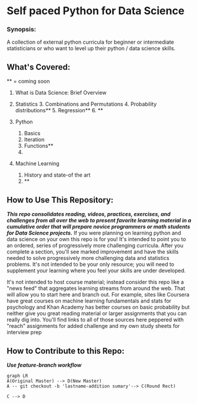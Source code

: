 # Self paced Python for Data Science

### Synopsis: 
  A collection of  external python curricula for beginner or intermediate statisticians or who want to level up their python /  data science skills. 

## What's Covered:
 ** = coming soon
1. What is Data Science: Brief Overview
2. Statistics
	3. Combinations and Permutations
	4. Probability distributions**
	5. Regression**
	6. **

3. Python
	1. Basics
	2. Iteration
	3. Functions**
	4.  

4. Machine Learning
	1. History and state-of the art
	2. **

## How to Use This Repository:
***This repo consolidates reading, videos, practices, exercises, and challenges from all over the web to present favorite learning material in a cumulative order that will prepare novice programmers or math students for Data Science projects.***   If you were planning on learning python and data science on your own this repo is for you! It's intended to point you to an ordered, series of progressively more challenging curricula. After you complete a section, you'll see marked improvement and have the skills needed to solve progressively more challenging data and statistics problems.   It's not intended to be your only resource; you will need to supplement  your learning where you feel your skills are under developed.   

  It's not intended to host course material; instead consider this repo like a "news feed" that aggregates learning streams from around the web. That will allow you to start here and branch out. For example, sites like Coursera have great courses on machine learning fundamentals and stats for  psychology and Khan Academy has better courses on basic probability but neither give you great reading material or larger assignments that you can really dig into. You'll find links to all of those sources here peppered with "reach" assignments for added challenge and my own study sheets for interview prep

## How to Contribute to this Repo:
***Use feature-branch workflow***
```mermaid
graph LR
A(Original Master) --> D(New Master)
A -- git checkout -b 'lastname-addition sumary'--> C(Round Rect)

C --> D
```
<!--stackedit_data:
eyJoaXN0b3J5IjpbMjA4MjU1NDQ2LC00MDgwNDI1NTldfQ==
-->
